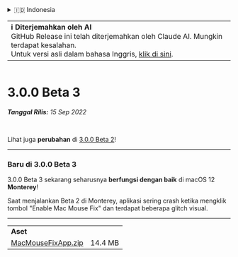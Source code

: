 <details>
<summary>🇮🇩 Indonesia</summary>

[🇬🇧 English (GitHub Release)](https://github.com/noah-nuebling/mac-mouse-fix/releases/tag/3.0.0-Beta-3)\
[🇦🇩 Català](https://redirect.macmousefix.com/?target=mmf-release&tag=3.0.0-Beta-3&locale=ca)\
[🇩🇪 Deutsch](https://redirect.macmousefix.com/?target=mmf-release&tag=3.0.0-Beta-3&locale=de)\
[🇪🇸 Español](https://redirect.macmousefix.com/?target=mmf-release&tag=3.0.0-Beta-3&locale=es)\
[🇫🇷 Français](https://redirect.macmousefix.com/?target=mmf-release&tag=3.0.0-Beta-3&locale=fr)\
**🇮🇩 Indonesia**\
[🇮🇹 Italiano](https://redirect.macmousefix.com/?target=mmf-release&tag=3.0.0-Beta-3&locale=it)\
[🇭🇺 Magyar](https://redirect.macmousefix.com/?target=mmf-release&tag=3.0.0-Beta-3&locale=hu)\
[🇳🇱 Nederlands](https://redirect.macmousefix.com/?target=mmf-release&tag=3.0.0-Beta-3&locale=nl)\
[🇵🇱 Polski](https://redirect.macmousefix.com/?target=mmf-release&tag=3.0.0-Beta-3&locale=pl)\
[🇧🇷 Português (Brasil)](https://redirect.macmousefix.com/?target=mmf-release&tag=3.0.0-Beta-3&locale=pt-BR)\
[🇵🇹 Português (Portugal)](https://redirect.macmousefix.com/?target=mmf-release&tag=3.0.0-Beta-3&locale=pt-PT)\
[🇷🇴 Română](https://redirect.macmousefix.com/?target=mmf-release&tag=3.0.0-Beta-3&locale=ro)\
[🇸🇪 Svenska](https://redirect.macmousefix.com/?target=mmf-release&tag=3.0.0-Beta-3&locale=sv)\
[🇻🇳 Tiếng Việt](https://redirect.macmousefix.com/?target=mmf-release&tag=3.0.0-Beta-3&locale=vi)\
[🇹🇷 Türkçe](https://redirect.macmousefix.com/?target=mmf-release&tag=3.0.0-Beta-3&locale=tr)\
[🇨🇿 Čeština](https://redirect.macmousefix.com/?target=mmf-release&tag=3.0.0-Beta-3&locale=cs)\
[🇬🇷 Ελληνικά](https://redirect.macmousefix.com/?target=mmf-release&tag=3.0.0-Beta-3&locale=el)\
[🇷🇺 Русский](https://redirect.macmousefix.com/?target=mmf-release&tag=3.0.0-Beta-3&locale=ru)\
[🇺🇦 Українська](https://redirect.macmousefix.com/?target=mmf-release&tag=3.0.0-Beta-3&locale=uk)\
[🇮🇱 עברית](https://redirect.macmousefix.com/?target=mmf-release&tag=3.0.0-Beta-3&locale=he)\
[🇸🇦 العربية](https://redirect.macmousefix.com/?target=mmf-release&tag=3.0.0-Beta-3&locale=ar)\
[🇮🇳 हिन्दी](https://redirect.macmousefix.com/?target=mmf-release&tag=3.0.0-Beta-3&locale=hi)\
[🇹🇭 ไทย](https://redirect.macmousefix.com/?target=mmf-release&tag=3.0.0-Beta-3&locale=th)\
[🇨🇳 中文 (简体)](https://redirect.macmousefix.com/?target=mmf-release&tag=3.0.0-Beta-3&locale=zh-Hans)\
[🇨🇳 中文 (繁體)](https://redirect.macmousefix.com/?target=mmf-release&tag=3.0.0-Beta-3&locale=zh-Hant)\
[🇭🇰 中文（香港)](https://redirect.macmousefix.com/?target=mmf-release&tag=3.0.0-Beta-3&locale=zh-HK)\
[🇯🇵 日本語](https://redirect.macmousefix.com/?target=mmf-release&tag=3.0.0-Beta-3&locale=ja)\
[🇰🇷 한국어](https://redirect.macmousefix.com/?target=mmf-release&tag=3.0.0-Beta-3&locale=ko)\
[Help translate Mac Mouse Fix to different languages!](https://github.com/noah-nuebling/mac-mouse-fix/discussions/731)
</details>
<table align=><td>
<b>ℹ️ Diterjemahkan oleh AI</b><br>
GitHub Release ini telah diterjemahkan oleh Claude AI. Mungkin terdapat kesalahan.<br>
Untuk versi asli dalam bahasa Inggris, <a href="https://github.com/noah-nuebling/mac-mouse-fix/releases/tag/3.0.0-Beta-3">klik di sini</a>.
</td></table>

<table></table>

# 3.0.0 Beta 3
***Tanggal Rilis:** 15 Sep 2022*

<br>

Lihat juga **perubahan** di [3.0.0 Beta 2](https://redirect.macmousefix.com/?target=mmf-release&tag=3.0.0-Beta-2&locale=id)!

---

### Baru di 3.0.0 Beta 3

3.0.0 Beta 3 sekarang seharusnya **berfungsi dengan baik** di macOS 12 **Monterey**!

Saat menjalankan Beta 2 di Monterey, aplikasi sering crash ketika mengklik tombol "Enable Mac Mouse Fix" dan terdapat beberapa glitch visual.

---

<table align="start">
<tr>
    <td colspan=2>
        <b>Aset</b>
    </td>
</tr>
<tr>
    <td><a href="https://github.com/noah-nuebling/mac-mouse-fix/releases/download/3.0.0-Beta-3/MacMouseFixApp.zip">MacMouseFixApp.zip</a></td>
    <td>14.4 MB</td>
</tr>
</table>